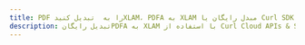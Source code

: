 ---title: PDF را به  تبدیل کنیدXLAM، PDFA به XLAM مبدل رایگان یا Curl SDKdescription: تبدیل رایگانPDFA به XLAM با استفاده از Curl Cloud APIs & SDK همچنین اسناد PDF را در Cloud ایجاد، ویرایش و رندر کنید.---
